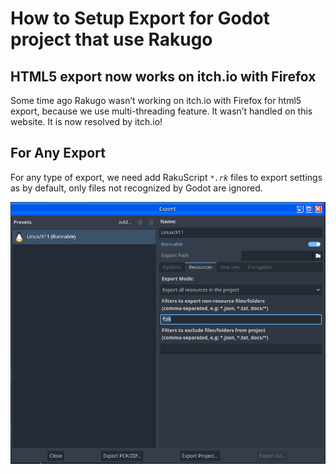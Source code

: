 # How to Setup Export for Godot project that use Rakugo


## HTML5 export now works on itch.io with Firefox

Some time ago Rakugo wasn’t working on itch.io with Firefox for html5 export, because we use multi-threading feature. It wasn’t handled on this website. It is now resolved by itch.io!

## For Any Export

For any type of export, we need add RakuScript  *`*.rk`* files to export settings as by default, only files not recognized by Godot are ignored.

![](/docs/export-resources.png)
